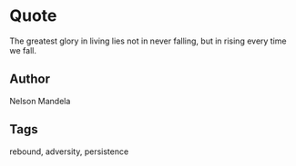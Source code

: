 # Quote

The greatest glory in living lies not in never falling, but in rising every time we fall.

## Author

Nelson Mandela

## Tags

rebound, adversity, persistence
